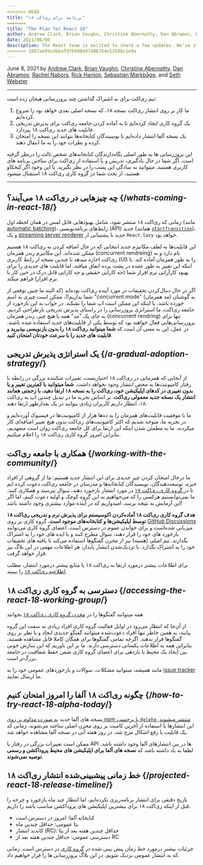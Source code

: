 ```yaml
---
<<<<<<< HEAD
title: "برنامه برای ری‌اکت ۱۸"
=======
title: "The Plan for React 18"
author: Andrew Clark, Brian Vaughn, Christine Abernathy, Dan Abramov, Rachel Nabors, Rick Hanlon, Sebastian Markbage, and Seth Webster
date: 2021/06/08
description: The React team is excited to share a few updates. We’ve started work on the React 18 release, which will be our next major version. We’ve created a Working Group to prepare the community for gradual adoption of new features in React 18. We’ve published a React 18 Alpha so that library authors can try it and provide feedback...
>>>>>>> 1697ae89a3bbafd76998dd7496754e5358bc1e9a
---
```


June 8, 2021 by [Andrew Clark](https://twitter.com/acdlite), [Brian Vaughn](https://github.com/bvaughn), [Christine Abernathy](https://twitter.com/abernathyca), [Dan Abramov](https://twitter.com/dan_abramov), [Rachel Nabors](https://twitter.com/rachelnabors), [Rick Hanlon](https://twitter.com/rickhanlonii), [Sebastian Markbåge](https://twitter.com/sebmarkbage), and [Seth Webster](https://twitter.com/sethwebster)

---

<Intro>

تیم ری‌اکت برای به اشتراک گذاشتن چند بروزرسانی هیجان زده است:

1. ما کار بر روی انتشار ری‌اکت نسخه ۱۸، که نسخه اصلی بعدی خواهد بود را شروع کرده‌ایم.
2. یک گروه کاری ایجاد کرده‌ایم تا به آماده کردن جامعه ری‌اکت برای پذیرش تدریجی قابلیت های جدید ری‌اکت ۱۸ بپردازد.
3. یک نسخه آلفا انتشار داده‌ایم تا نوسیندگان کتابخانه‌ها بتوانند این نسخه را امتحان کرده و نظرات خود را به ما انتقال دهند.

این بروزرسانی ها به طور اصلی نگاه‌دارندگان کتابخانه‌های شخص ثالث را درنظر گرفته است. اگر شما در حال یادگیری، تدریس و یا استفاده از ری‌اکت برای ساختن برنامه های کاربری هستید، میتوانید به سادگی این پست را در نظر نگیرید. با این وجود اگر کنجکاو هستید، از بحث شما در گروه کاری ری‌اکت ۱۸ استقبال میشود.

---

</Intro>

## چه چیزهایی در ری‌اکت ۱۸ می‌آیند؟ {/*whats-coming-in-react-18*/}

زمانی که ری‌اکت ۱۸ منتشر شود، شامل بهبودهایی قابل لمس در همان لحظه اول (مانند [automatic batching](https://github.com/reactwg/react-18/discussions/21))، رابط‌های برنامه‌نویسی (API) جدید (همانند [`startTransition`](https://github.com/reactwg/react-18/discussions/41))، و یک [streaming server renderer](https://github.com/reactwg/react-18/discussions/37) جدید با پشتیبانی از `React.lazy` خواهد بود.

این قابلیت‌ها به لطف مکانیزم جدید انتخابی که در حال اضافه کردن به ری‌اکت ۱۸ هستیم ممکن شده‌اند. این مکانیزم رندر همزمان (concurrent rendreing) نام دارد و به ری‌اکت اجازه میدهد تا چندین نسخه از رابط کاربری (UI) را به طور همزمان آماده کند. با اینکه این تغییر به طور عمده در پشت پرده اتفاق میافتد، اما قابلیت های جدیدی را برای بهبود کارآرایی نرم افزار شما (جه کارایی حقیقی و چه کارایی قابل درک در حین کار با نرم افزار) فراهم میکند.

اگر در حال دنبال‌کردن تحقیقات در مورد آینده ری‌اکت بوده‌اید (که البته ما چنین توقعی از شما نداریم!)، ممکن است چیزی به اسم "concurrent mode" (مد همزمان) به گوشتان خورده باشد، یا اینکه این ممکن است اپ شما را بشکند. در جواب به این بازخورد از جامعه ری‌اکت، ما استراتژی بروزرسانی را در راستای پذیرش تدریجی بازطراحی کردیم. به جای یک "مد" همه یا هیچ چیز، رندر همزمان (concurrent rendring) تنها برای بروزرسانی‌هایی فعال خواهند بود که توسط یکی از قابلیت‌های جدید استفاده شده باشند. در عمل، این به معنی آن است که **شما میتوانید ری‌اکت ۱۸ را بدون بازنویسی بپذیرید و قابلیت های جدید را با سرعت خودتان امتحان کنید**.

## یک استراتژی پذیرش تدریجی {/*a-gradual-adoption-strategy*/}

از آنجایی که همزمانی در ری‌اکت ۱۸ اختیاریست، تغییرات شکننده بزرگی در رابطه با رفتار کامپوننت‌ها به محض انتشار وجود نخواهد داشت. **شما میتوانید با کمترین تغییر و یا بدون تغییری در کدهای اپلیکیشن خود، ری‌اکت را به نسخه ۱۸ ارتقا دهید، با زحمتی همانند انتشار یک نسخه جدید معمولی ری‌اکت**. بر اساس تجربه ما در تبدیل چندین اپ به ری‌اکت ۱۸، انتظار داریم کاربران زیادی بتوانند در یک بعدازظهر ارتقا دهند.

ما با موفقیت قابلیت‌های همزمان را به ده‌ها هزار از کامپوننت‌ها در فیسبوک آورده‌ایم و در تجربه ما، متوجه شدیم که اکثر کامپوننت‌های ری‌اکت بدون هیچ تغییر اضافه‌ای کار میکردند. ما به مطمئن شدن اینکه این ارتقا برای کل جامعه ری‌اکت روان است متعهدیم، بنابراین امروز گروه کاری ری‌اکت ۱۸ را اعلام میکنیم.

## همکاری با جامعه ری‌اکت {/*working-with-the-community*/}

ما درحال امتحان کردن چیز جدیدی برای این انتشار جدید هستیم: ما از گروهی از افراد خبره، توسعه‌دهندگان، نویسندگان کتابخانه‌ها و مدرسان در جامعه ری‌اکت دعوت کرده ایم تا در[ گروه کاری ری‌اکت ۱۸](https://github.com/reactwg/react-18) در مورد انتشار بازخورد دهند، سوال بپرسند و همکاری کنند. ما نمی‌توانستیم هرکسی را که می‌خواهیم به این گروه کوچک و اولیه دعوت کنیم، اما اگر این آزمایش به نتیجه برسد، امیدواریم که در آینده موارد بیشتری وجود داشته باشد!

**هدف گروه کاری ری‌اکت ۱۸ آماده‌کردن اکوسیستم برای پذیرش نرم و تدریجی ری‌اکت ۱۸ توسط اپلیکیشن‌ها و کتابخانه‌های موجود است.** گروه کاری بر روی [GitHub Discussions](https://github.com/reactwg/react-18/discussions) میزبانی شده‌است و برای خواندن عموم در دسترس است. اعضای گروه کاری می‌توانند بازخورد های خود را قرار دهند، سوال مطرح کنند و یا ایده های خود را به اشتراک بگذارند. تیم اصلی (هسته) نیز از مخزن گفتگو‌ها استفاده می‌کند تا یافته های تحقیقات خود را به اشتراک بگذارد. با نزدیک‌شدن انتشار پایدار، هر اطلاعات مهمی در این بلاگ نیز قرار خواهد گرفت.

برای اطلاعات بیشتر درمورد ارتقا به ری‌اکت ۱۸ یا منابع بیشتر درمورد انتشار، مطلب [اطلاعیه ری‌اکت ۱۸](https://github.com/reactwg/react-18/discussions/4) را ببینید.

## دسترسی به گروه کاری ری‌اکت ۱۸ {/*accessing-the-react-18-working-group*/}

همه میتوانند گفتگوها را در [مخزن گروه کاری ری‌اکت ۱۸](https://github.com/reactwg/react-18) بخوانند

از آن‌جا که انتظار می‌رود در اوایل فعالیت گروه کاری افراد زیادی به سمت این گروه بیایند، به همین خاطر تنها افراد دعوت‌شده میتوانند گفتگو جدیدی ایجاد و یا نظر بر روی گفتگوها قرار بدهند. اگرچه تمامی گفتگوها برای همگان کاملا قابل مشاهده هستند، بنابراین همه به اطلاعات یکسانی دسترسی دارند. ما بر این باوریم که این سازش خوبی بین ایجاد یک محیط با بازدهی برای اعضای گروه کاری ضمن حفظ شفافیت در جامعه بزرگ‌تر است.

مانند همیشه، میتوانید مشکلات، سوالات و بازخورد‌های عمومی خود را به [issue tracker](https://github.com/facebook/react/issues) ما ارسال نمایید.

## چگونه ری‌اکت ۱۸ آلفا را امروز امتحان کنیم {/*how-to-try-react-18-alpha-today*/}

نسخه های آلفا جدید [به صورت مداوم بر روی npm با برچسب `@alpha` منتشر میشوند](https://github.com/reactwg/react-18/discussions/9). این انتشارها با استفاده از آخرین کامیت بر روی مخزن اصلی ساخته می‌شوند. زمانی که یک قابلیت یا رفع اشکال مرج شد، در روز هفته آتی در نسخه آلفا مشاهده خواهد شد.

ممکن است تغییرات بزرگی در رفتار یا API ها در بین انتشار‌های آلفا وجود داشته باشد. لطفا به یاد داشته باشد که **نسخه های آلفا برای اپلیکیشن های محیط پروداکشن و رسمی توصیه نمی‌شوند**.

## خط زمانی پیشبینی‌شده انتشار ری‌اکت ۱۸ {/*projected-react-18-release-timeline*/}

تاریخ دقیقی برای انتشار برنامه‌ریزی نکرده‌ایم، اما انتظار چند ماه بازخورد و چرخه را قبل از اینکه ری‌اکت ۱۸ برای بیشترین اپلیکیشن های پروداکشن مناسب باشد را داریم.

* کتابخانه آلفا: امروز در دسترس است
* بتا عمومی: حداقل چندین ماه
* کاندید انتشار (RC): حداقل چندین هفته بعد از بتا
* دسترسی عمومی: حداقل چندین هفته بعد از RC

جزئیات بیشتر درمورد خط زمان پیش بینی شده در [گروه کاری](https://github.com/reactwg/react-18/discussions/9) در دسترس است. زمانی که به انتشار عمومی نزدیک شویم، در این بلاگ بروزرسانی ها را قرار خواهیم داد.
